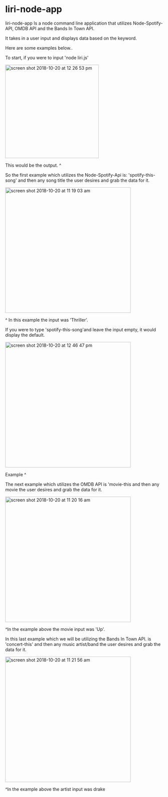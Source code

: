 # liri-node-app

liri-node-app Is a node command line application that utilizes Node-Spotify-API, OMDB API and the Bands In Town API.

It takes in a user input and displays data based on the keyword. 

Here are some examples below.. 

To start, if you were to input 'node liri.js' 

<img width="298" alt="screen shot 2018-10-20 at 12 26 53 pm" src="https://user-images.githubusercontent.com/40408849/47258708-97005680-d464-11e8-8ecc-72923d75b535.png">

This would be the output. ^


So the first example which utilizes the Node-Spotify-Api is: 'spotify-this-song' and then any song title the user desires and grab the data for it.

<img width="400" alt="screen shot 2018-10-20 at 11 19 03 am" src="https://user-images.githubusercontent.com/40408849/47258749-77b5f900-d465-11e8-8b10-0d4358f2f725.png">

^ In this example the input was 'Thriller'.
 
 If you were to type 'spotify-this-song'and leave the input empty, it would
 display the default.
 
 <img width="400" alt="screen shot 2018-10-20 at 12 46 47 pm" src="https://user-images.githubusercontent.com/40408849/47258799-4db10680-d466-11e8-98d7-09fdb68d429d.png">
 
 Example ^

The next example which utilizes the OMDB API is 'movie-this and then any movie the user desires and grab the data for it.

<img width="400" alt="screen shot 2018-10-20 at 11 20 16 am" src="https://user-images.githubusercontent.com/40408849/47259687-c61dc480-d472-11e8-926c-d2aa93a14137.png">

^In the example above the movie input was 'Up'.

In this last example which we will be utilizing the Bands In Town API. 
is 'concert-this' and then any music artist/band the user desires and grab the data for it.

<img width="400" alt="screen shot 2018-10-20 at 11 21 56 am" src="https://user-images.githubusercontent.com/40408849/47259734-84414e00-d473-11e8-9235-95f0f9b819ab.png">

^In the example above the artist input was drake
